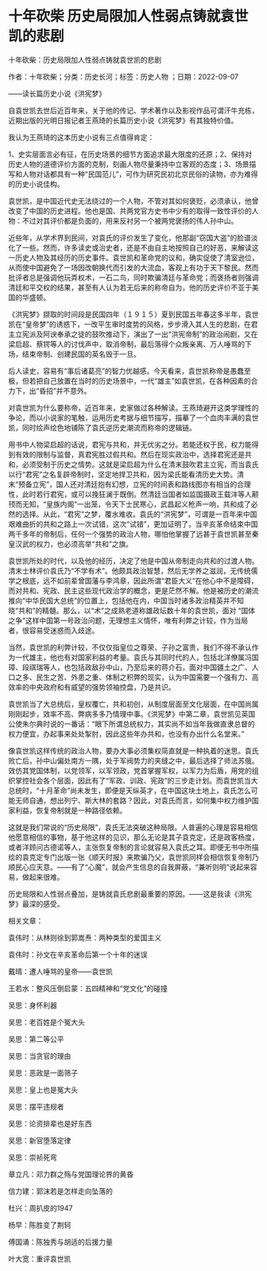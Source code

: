 # 十年砍柴  历史局限加人性弱点铸就袁世凯的悲剧  
  
十年砍柴：历史局限加人性弱点铸就袁世凯的悲剧  
作者：十年砍柴；分类：历史长河；标签：历史人物 ；日期：2022-09-07  
——读长篇历史小说《洪宪梦》  
自袁世凯去世后近百年来，关于他的传记、学术著作以及影视作品可谓汗牛充栋，近期出版的光明日报记者王燕琦的长篇历史小说《洪宪梦》有其独特价值。  
我认为王燕琦的这本历史小说有三点值得肯定：  
1、史实层面言必有征，在历史场景的细节方面追求最大限度的还原；2、保持对历史人物的道德评价方面的克制，刻画人物尽量秉持中立客观的态度；3、场景描写和人物对话都具有一种“民国范儿”，可作为研究民初北京民俗的读物，亦为难得的历史小说佳构。  
袁世凯，是中国近代史无法绕过的一个人物，不管对其如何褒贬，必须承认，他曾改变了中国的历史进程。他也是国、共两党官方史书中少有的取得一致性评价的人物：不过对其评价都是负面的，用来反衬另一个被两党褒扬的伟人孙中山。  
近些年，从学术界到民间，对袁氏的评价发生了变化，他那副“窃国大盗”的脸谱淡化了一些。然而，许多读史或治史者，还是不由自主地按照自己的好恶，来解读这一历史人物及其经历的历史事件。袁世凯和革命党的议和，确实促使了清室逊位，从而使中国避免了一场因改朝换代而引发的大流血，客观上有功于天下黎民。然而批评者总是强调他玩弄权术，一石二鸟，同时欺骗清廷与革命党；而褒扬者则强调清廷和平交权的结果，甚至有人认为若无后来的称帝自为，他的历史评价不亚于美国的华盛顿。  
《洪宪梦》撷取的时间段是民国四年（１９１５）夏到民国五年春这多半年，袁世凯在“皇帝梦”的诱惑下，一改平生审时度势的风格，步步滑入其人生的悲剧，在君主立宪派及阿谀奉承之徒的鼓吹推动下，演出了一出“洪宪帝制”的政治闹剧，又在梁启超、蔡锷等人的讨伐声中，取消帝制，最后落得个众叛亲离、万人唾骂的下场，结束帝制、创建民国的英名毁于一旦。  
后人读史，容易有“事后诸葛亮”的智力优越感。今天看来，袁世凯称帝是愚蠢至极，但若把自己放置在当时的历史场景中，一代“雄主”如袁世凯，在各种因素的合力下，出“昏招”并不意外。  
对袁世凯为什么要称帝，近百年来，史家做过各种解读。王燕琦避开这类学理性的争论，而以小说家的笔触，运用历史考据与细节描写，描摹了一个血肉丰满的袁世凯，同时绘声绘色地铺陈了袁氏逆历史潮流而称帝的逻辑链。  
用书中人物梁启超的话说，君宪与共和，并无优劣之分。若能还权于民，权力能得到有效的限制与监督，真君宪胜过假共和。然后在现实政治中，选择君宪还是共和，必须受制于历史之情势。这就是梁启超为什么在清末鼓吹君主立宪，而当袁氏以行“君宪”之名复辟帝制时，坚定地捍卫共和，因为梁氏能看清历史大势。清末“预备立宪”，国人还对清廷抱有幻想，立宪的时间表和路线图亦有相当的合理性，此时若行君宪，或可以挽狂澜于既倒。然清廷当国者如监国摄政王载沣等人颟顸而无知，“皇族内阁”一出笼，令天下士民寒心，武昌起义枪声一响，共和成了必然的选择。从此，“君宪”之梦，覆水难收。袁氏的“洪宪梦”，可谓是一百年来中国艰难曲折的共和之路上一次试错，这次“试错”，更加证明了，当辛亥革命结束中国两千多年的帝制后，任何一个强势的政治人物，哪怕他掌握了远甚于袁世凯甚至秦皇汉武的权力，也必须高举“共和”之旗。  
袁世凯所处的时代，以及他的经历，决定了他是中国从帝制走向共和的过渡人物。清末士林评价袁氏乃“不学有术”。他颇具政治智慧，然后无学养之滋润，无传统儒学之根底，远不如前辈曾国藩与李鸿章，因此所谓“君臣大义”在他心中不是障碍，而对共和、宪政、民主这些现代政治学的概念，更是茫然不解。他是被历史的潮流推向“中华民国大总统”的位置上，包括他在内，中国当时诸多政治精英并不知晓“共和”的精髓。那么，以“术”之成熟老道称雄政坛数十年的袁世凯，面对 “国体之争”这样中国第一号政治问题，无理想主义情怀，唯有利弊之计较，作为当局者，很容易受迷惑而入歧途。  
当然，袁世凯的利弊计较，不仅仅指皇位之尊荣、子孙之富贵，我们不得不承认作为一代雄主，他也有对国家利益的考量。袁氏与其同时代的人，包括北洋僚属冯国璋、段祺瑞等人，也包括政敌孙中山，乃至后来的蒋介石，面对中国疆土之广、人口之多、民生之苦、外患之重、体制之积弊的现实，认为中国需要一个强有力、高效率的中央政府和有威望的强势领袖控盘，乃是共识。  
袁世凯当了大总统后，皇权覆亡，共和初创，从制度层面至文化层面，在中国尚属刚刚起步，效率不高、弊病多多乃情理中事。《洪宪梦》中第二章，袁世凯见英国公使朱尔典时说的一番话：“眼下所谓总统权力，其实尚不如当年我做直隶总督的权力便宜，办起事来处处掣肘，因此这些年办共和，也没有办出什么名堂来。”  
像袁世凯这样传统的政治人物，要办大事必须集权简直就是一种执着的迷思。袁氏败亡后，孙中山偏处南方一隅，处于军阀势力的夹缝之中，最后选择了师法苏俄。效仿其党国体制，以党领军，以军领政，党首掌握军权，以军力为后盾，用党的组织掌控社会各个层面，因此有了“军政、训政、宪政”的三步走计划。而袁世凯当大总统时，“十月革命”尚未发生，即便是天纵英才，在中国这块土地上，袁氏怎么可能无师自通，想出列宁、斯大林的套路？因此，对袁氏而言，如何集中权力维护国家利益，恢复帝制就是一种路径依赖。  
这就是我们常说的“历史局限”，袁氏无法突破这种局限。人普遍的心理是容易相信他愿意相信的事物，基于他这样的见识，那么无论是其子袁克定，还是政客杨度，或者洋顾问古德诺等人，主张恢复帝制的言论就容易入袁氏之耳。即便无书中所描绘的袁克定专门出版一张《顺天时报》来欺骗乃父，袁世凯同样会相信恢复帝制乃顺民心应天意。——有了“心魔”，就会产生信息的自我屏蔽，“兼听则明”说起来容易，做起来很难。  
历史局限和人性弱点叠加，是铸就袁氏悲剧最重要的原因。——这是我读《洪宪梦》最深的感受。  
  
相关文章：  
袁伟时：从林则徐到郭嵩焘：两种类型的爱国主义  
袁伟时：孙文在辛亥革命后第一个十年的迷误  
戴晴：遭人唾骂的皇帝——袁世凯  
王若水：整风压倒启蒙：五四精神和“党文化”的碰撞  
吴思：身怀利器  
吴思：老百姓是个冤大头  
吴思：第二等公平  
吴思：当贪官的理由  
吴思：恶政是一面筛子  
吴思：皇上也是冤大头  
吴思：摆平违规者  
吴思：论资排辈也是好东西  
吴思：新官堕落定律  
吴思：崇祯死弯  
章立凡：邓力群之殇与党国理论界的黄昏  
信力建：郭沫若是怎样走向坠落的  
杜兴：周扒皮的1947  
杨早：陈胜变了荆轲  
傅国涌：陈独秀与胡适的后援力量  
叶大宽：重评袁世凯